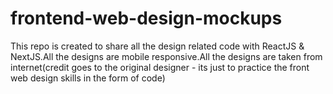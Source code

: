 # frontend-web-design-mockups
This repo is created to share all the design related code with ReactJS &amp; NextJS.All the designs are mobile responsive.All the designs are taken from internet(credit goes to the original designer - its just to practice the front web design skills in the form of code)
